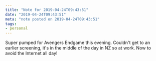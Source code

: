 ```yaml
---
title: "Note for 2019-04-24T09:43:51"
date: "2019-04-24T09:43:51"
meta: "note posted on 2019-04-24T09:43:51"
tags:
- personal
---
```

Super pumped for Avengers Endgame this evening. Couldn't get to an earlier screening, it's in the middle of the day in NZ so at work. Now to avoid the Internet all day!
